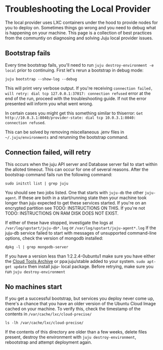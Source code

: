 # Troubleshooting the Local Provider

The local provider uses LXC containers under the hood to provide nodes for you
to deploy on. Sometimes things go wrong and you need to debug what is happening
on your machine. This page is a collection of best practices from the communtiy
on diagnosing and solving Juju local provider issues.

## Bootstrap fails

Every time bootstrap fails, you'll need to run `juju destroy-environment -e
local` prior to continuing. First let's rerun a bootstrap in debug mode:

    juju bootstrap --show-log --debug

This will print very verbose output. If you're receiving `connection failed,
will retry: dial tcp 127.0.0.1:37017: connection refused` error at the end of
the run, proceed with the troubleshooting guide. If not the error presented will inform you what went wrong.

In certain cases you might get this something similar to thiserror: `Get
http://10.0.3.1:8040/provider-state: dial tcp 10.0.3.1:8040: connection
refused`.

This can be solved by removing miscellaneous .jenv files in
`~/.juju/environments` and rerunning the bootstrap command.

## Connection failed, will retry

This occurs when the juju API server and Database server fail to start within
the alloted timeout. This can occur for one of several reasons. After the
bootstrap command fails run the following command:

    sudo initctl list | grep juju

You should see two jobs listed. One that starts with `juju-db` the other `juju-
agent`. If these are both in a start/running state then your machine took longer than juju expected to get these services started. If you're on an encrypted partition see TODO: INSTRUCTIONS ON THIS. If you're not TODO: INSTRUCTIONS ON RAM DISK DOES NOT EXIST.

If either of these have stopped, investigate the logs at `/var/log/upstart/juju-db*.log` or `/var/log/upstart/juju-agent*.log` If the juju-db service failed to start with messages of unsupported command-line options, check the version of mongodb installed:

    dpkg -l | grep mongodb-server

If you have a version less than 1:2.2.4-0ubuntu1 make sure you have either the
[Cloud Tools Archive](https://wiki.ubuntu.com/ServerTeam/CloudToolsArchive) or
ppa:juju/stable added to your system. `sudo apt-get update` then install juju-
local package. Before retrying, make sure you run `juju destroy-environment`

## No machines start

If you get a successful bootstrap, but services you deploy never come up,
there's a chance that you have an older version of the Ubuntu Cloud Image cached on your machine. To verify this, check the timestamp of the contents in
`/var/cache/lxc/cloud-precise/`

    ls -lh /var/cache/lxc/cloud-precise/

If the contents of this directory are older than a few weeks, delete files
present, destroy the environment with `juju destroy-environment`, rebootstrap
and attempt deployment again.
